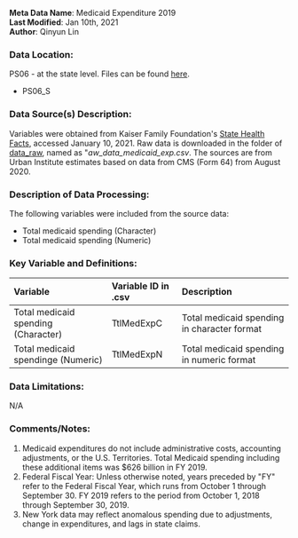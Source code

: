 **Meta Data Name**: Medicaid Expenditure 2019  
**Last Modified**: Jan 10th, 2021  
**Author**: Qinyun Lin  

### Data Location: 
PS06 - at the state level. Files can be found [here](https://github.com/GeoDaCenter/opioid-policy-scan/tree/master/Policy_Scan/data_final).
* PS06_S  

### Data Source(s) Description:  
Variables were obtained from Kaiser Family Foundation's [State Health Facts](https://www.kff.org/medicaid/state-indicator/total-medicaid-spending/?currentTimeframe=0&sortModel=%7B%22colId%22:%22Location%22,%22sort%22:%22asc%22%7D), accessed January 10, 2021. Raw data is downloaded in the folder of [data_raw](https://github.com/GeoDaCenter/opioid-policy-scan/tree/master/Policy_Scan/data_raw), named as "*aw_data_medicaid_exp.csv*. The sources are from Urban Institute estimates based on data from CMS (Form 64) from August 2020.

### Description of Data Processing: 
The following variables were included from the source data:
* Total medicaid spending  (Character)
* Total medicaid spending (Numeric) 

### Key Variable and Definitions:
| Variable | Variable ID in .csv | Description |
|:---------|:--------------------|:------------|
| Total medicaid spending (Character) | TtlMedExpC | Total medicaid spending in character format |
| Total medicaid spendinge (Numeric) | TtlMedExpN | Total medicaid spending in numeric format |


### Data Limitations:
N/A

### Comments/Notes:
1. Medicaid expenditures do not include administrative costs, accounting adjustments, or the U.S. Territories. Total Medicaid spending including these additional items was $626 billion in FY 2019.
2. Federal Fiscal Year: Unless otherwise noted, years preceded by "FY" refer to the Federal Fiscal Year, which runs from October 1 through September 30. FY 2019 refers to the period from October 1, 2018 through September 30, 2019.
3. New York data may reflect anomalous spending due to adjustments, change in expenditures, and lags in state claims. 
